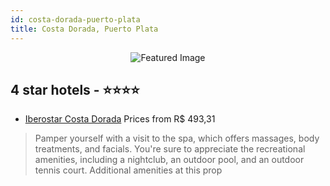 ```yaml
---
id: costa-dorada-puerto-plata
title: Costa Dorada, Puerto Plata
---
```


<center><img src="https://i.travelapi.com/hotels/1000000/560000/559800/559709/b7c3d9d2_z.jpg" alt="Featured Image" /></center>


##  4 star hotels - ⭐️⭐️⭐️⭐️

-    [Iberostar Costa Dorada](https://us.hurb.com/hotels/costa-dorada/iberostar-costa-dorada-JNP-JP848408?cmp=18055) Prices from R$ 493,31
   > Pamper yourself with a visit to the spa, which offers massages, body treatments, and facials. You're sure to appreciate the recreational amenities, including a nightclub, an outdoor pool, and an outdoor tennis court. Additional amenities at this prop
